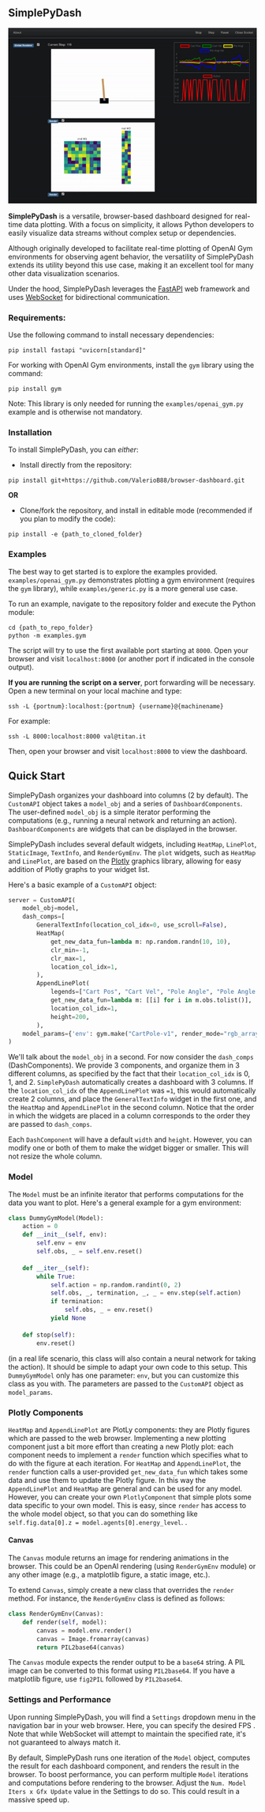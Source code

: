 
## SimplePyDash
![Demo](demo.gif)

**SimplePyDash** is a versatile, browser-based dashboard designed for real-time data plotting. With a focus on simplicity, it allows Python developers to easily visualize data streams without complex setup or dependencies.

Although originally developed to facilitate real-time plotting of OpenAI Gym environments for observing agent behavior, the versatility of SimplePyDash extends its utility beyond this use case, making it an excellent tool for many other data visualization scenarios.

Under the hood, SimplePyDash leverages the [FastAPI](https://fastapi.tiangolo.com/) web framework and uses [WebSocket](https://en.wikipedia.org/wiki/WebSocket) for bidirectional communication.

### Requirements:
Use the following command to install necessary dependencies:
```
pip install fastapi "uvicorn[standard]"
```
For working with OpenAI Gym environments, install the `gym` library using the command:
```
pip install gym
```
Note: This library is only needed for running the `examples/openai_gym.py` example and is otherwise not mandatory.

### Installation
To install SimplePyDash, you can _either_:

- Install directly from the repository:
```
pip install git+https://github.com/ValerioB88/browser-dashboard.git
```
**OR**
- Clone/fork the repository, and install in editable mode (recommended if you plan to modify the code):
```
pip install -e {path_to_cloned_folder}
```

### Examples 
The best way to get started is to explore the examples provided. `examples/openai_gym.py` demonstrates plotting a gym environment (requires the `gym` library), while `examples/generic.py` is a more general use case.

To run an example, navigate to the repository folder and execute the Python module:
```
cd {path_to_repo_folder}
python -m examples.gym
```
The script will try to use the first available port starting at `8000`. Open your browser and visit `localhost:8000` (or another port if indicated in the console output).

**If you are running the script on a server**, port forwarding will be necessary. Open a new terminal on your local machine and type:
```
ssh -L {portnum}:localhost:{portnum} {username}@{machinename}
```
For example:
```
ssh -L 8000:localhost:8000 val@titan.it
```
Then, open your browser and visit `localhost:8000` to view the dashboard.

## Quick Start 
SimplePyDash organizes your dashboard into columns (2 by default). The `CustomAPI` object takes a `model_obj` and a series of `DashboardComponents`. The user-defined `model_obj` is a simple iterator performing the computations (e.g., running a neural network and returning an action). `DashboardComponents` are widgets that can be displayed in the browser.

SimplePyDash includes several default widgets, including `HeatMap`, `LinePlot`, `StaticImage`, `TextInfo`, and `RenderGymEnv`. The `plot` widgets, such as `HeatMap` and `LinePlot`, are based on the [Plotly](https://plotly.com/python/) graphics library, allowing for easy addition of Plotly graphs to your widget list.

Here's a basic example of a `CustomAPI` object:
```python
server = CustomAPI(
    model_obj=model,
    dash_comps=[
        GeneralTextInfo(location_col_idx=0, use_scroll=False),
        HeatMap(
            get_new_data_fun=lambda m: np.random.randn(10, 10),
            clr_min=-1,
            clr_max=1,
            location_col_idx=1,
        ),
        AppendLinePlot(
            legends=["Cart Pos", "Cart Vel", "Pole Angle", "Pole Angle Vel"],
            get_new_data_fun=lambda m: [[i] for i in m.obs.tolist()],
            location_col_idx=1,
            height=200,
        ),
    model_params={'env': gym.make("CartPole-v1", render_mode="rgb_array")},
)
```
We'll talk about the `model_obj` in a second. For now consider the `dash_comps` (DashComponents). We provide 3 components, and organize them in 3 different columns, as specified by the fact that their `location_col_idx` is 0, 1, and 2. `SimplePyDash` automatically creates a dashboard with 3 columns. If the `location_col_idx` of the `AppendLinePlot` was `=1`, this would automatically create 2 columns, and place the `GeneralTextInfo` widget in the first one, and the `HeatMap` and `AppendLinePlot` in the second column. Notice that the order in which the widgets are placed in a column corresponds to the order they are passed to `dash_comps`. 

Each `DashComponent` will have a default `width` and `height`. However, you can modify one or both of them to make the widget bigger or smaller. This will not resize the whole column. 

### Model
The `Model` must be an infinite iterator that performs computations for the data you want to plot. Here's a general example for a gym environment:

```python
class DummyGymModel(Model):
    action = 0
    def __init__(self, env):
        self.env = env
        self.obs, _ = self.env.reset()

    def __iter__(self):
        while True:
            self.action = np.random.randint(0, 2)
            self.obs, _, termination, _, _ = env.step(self.action)
            if termination:
                self.obs, _ = env.reset()
            yield None

    def stop(self):
        env.reset()
```
(in a real life scenario, this class will also contain a neural network for taking the action).
It should be simple to adapt your own code to this setup. This `DummyGymModel` only has one parameter: `env`, but you can customize this class as you with. The parameters are passed to the `CustomAPI` object as `model_params`. 
### Plotly Components
`HeatMap` and `AppendLinePlot` are PlotLy components: they are Plotly figures which are passed to the web browser. Implementing a new plotting component just a bit more effort than creating a new Plotly plot: each component needs to implement a `render` function which specifies what to do with the figure at each iteration. For `HeatMap` and `AppendLinePlot`, the `render` function calls a user-provided `get_new_data_fun` which takes some data and use them to update the Plotly figure. In this way the `AppendLinePlot` and `HeatMap` are general and can be used for any model.  However, you can create your own `PlotlyComponent` that simple plots some data specific to your own model. This is easy, since `render` has access to the whole model object, so that you can do something like `self.fig.data[0].z = model.agents[0].energy_level`. . 

#### Canvas
The `Canvas` module returns an image for rendering animations in the browser. This could be an OpenAI rendering (using `RenderGymEnv` module) or any other image (e.g., a matplotlib figure, a static image, etc.).

To extend `Canvas`, simply create a new class that overrides the `render` method. For instance, the `RenderGymEnv` class is defined as follows:

```python
class RenderGymEnv(Canvas):
    def render(self, model):
        canvas = model.env.render()
        canvas = Image.fromarray(canvas)
        return PIL2base64(canvas)
```

The `Canvas` module expects the render output to be a `base64` string. A PIL image can be converted to this format using `PIL2base64`. If you have a matplotlib figure, use `fig2PIL` followed by `PIL2base64`.

### Settings and Performance
Upon running SimplePyDash, you will find a `Settings` dropdown menu in the navigation bar in your web browser. Here, you can specify the desired FPS . Note that while WebSocket will attempt to maintain the specified rate, it's not guaranteed to always match it.

By default, SimplePyDash runs one iteration of the `Model` object, computes the result for each dashboard component, and renders the result in the browser. To boost performance, you can perform multiple `Model` iterations and computations before rendering to the browser. Adjust the `Num. Model Iters x Gfx Update` value in the Settings to do so. This could result in a massive speed up.
